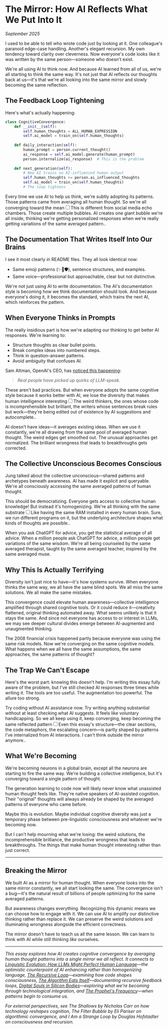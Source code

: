 # The Mirror: How AI Reflects What We Put Into It
*September 2025*

I used to be able to tell who wrote code just by looking at it. One colleague's paranoid edge-case handling. Another's elegant recursion. My own tendency toward clarity over cleverness. Now everyone's code looks like it was written by the same person—someone who doesn't exist.

We're all using AI to think now. And because AI learned from all of us, we're all starting to think the same way. It's not just that AI reflects our thoughts back at us—it's that we're all looking into the same mirror and slowly becoming the same reflection.

## The Feedback Loop Tightening

Here's what's actually happening:

```python
class CognitiveConvergence:
    def __init__(self):
        self.human_thoughts = ALL_HUMAN_EXPRESSION
        self.ai_model = train_on(self.human_thoughts)
        
    def daily_interaction(self):
        human_prompt = person.current_thought()
        ai_response = self.ai_model.generate(human_prompt)
        person.internalize(ai_response)  # This is the problem
        
    def next_generation(self):
        # New AI trains on AI-influenced human output
        self.human_thoughts += person.ai_influenced_thoughts
        self.ai_model = train_on(self.human_thoughts)
        # The loop tightens
```

Every time we use AI to help us think, we're subtly adopting its patterns. Those patterns came from averaging all human thought. So we're all converging toward the mean<label for="sn-convergence" class="margin-toggle sidenote-number"></label><input type="checkbox" id="sn-convergence" class="margin-toggle"/><span class="sidenote">This is different from social media echo chambers. Those create multiple bubbles. AI creates one giant bubble we're all inside, thinking we're getting personalized responses when we're really getting variations of the same averaged pattern.</span>.

## The Documentation That Writes Itself Into Our Brains

I see it most clearly in README files. They all look identical now:

- Same emoji patterns (✨🚀🛡️), sentence structures, and examples.
- Same voice—professional but approachable, clear but not distinctive.

We're not just using AI to write documentation. The AI's documentation style is becoming how we think documentation should look. And because everyone's doing it, it becomes the standard, which trains the next AI, which reinforces the pattern.

## When Everyone Thinks in Prompts

The really insidious part is how we're adapting our thinking to get better AI responses. We're learning to:

- Structure thoughts as clear bullet points.
- Break complex ideas into numbered steps.
- Think in question-answer patterns.
- Avoid ambiguity that confuses AI.

Sam Altman, OpenAI's CEO, has [noticed this happening](https://techcrunch.com/2025/09/08/sam-altman-says-that-bots-are-making-social-media-feel-fake/):

> *Real people have picked up quirks of LLM-speak.*

These aren't bad practices. But when everyone adopts the same cognitive style because it works better with AI, we lose the diversity that makes human intelligence interesting<label for="sn-diversity-loss" class="margin-toggle sidenote-number"></label><input type="checkbox" id="sn-diversity-loss" class="margin-toggle"/><span class="sidenote">The weird thinkers, the ones whose code is incomprehensible but brilliant, the writers whose sentences break rules but work—they're being edited out of existence by AI suggestions and autocomplete.</span>.

AI doesn't have ideas—it averages existing ideas. When we use it constantly, we're all drawing from the same pool of averaged human thought. The weird edges get smoothed out. The unusual approaches get normalized. The brilliant wrongness that leads to breakthroughs gets corrected.

## The Collective Unconscious Becomes Conscious

Jung talked about the collective unconscious—shared patterns and archetypes beneath awareness. AI has made it explicit and queryable. We're all consciously accessing the same averaged patterns of human thought.

This should be democratizing. Everyone gets access to collective human knowledge! But instead it's homogenizing. We're all thinking with the same substrate<label for="sn-substrate" class="margin-toggle sidenote-number"></label><input type="checkbox" id="sn-substrate" class="margin-toggle"/><span class="sidenote">Like having the same RAM installed in every human brain. Sure, we run different programs on it, but the underlying architecture shapes what kinds of thoughts are possible.</span>.

When you ask ChatGPT for advice, you get the statistical average of all advice. When a million people ask ChatGPT for advice, a million people get variations of the same wisdom. We're all being counseled by the same averaged therapist, taught by the same averaged teacher, inspired by the same averaged muse.

## Why This Is Actually Terrifying

Diversity isn't just nice to have—it's how systems survive. When everyone thinks the same way, we all have the same blind spots. We all miss the same solutions. We all make the same mistakes.

This convergence could elevate human awareness—collective intelligence amplified through shared cognitive tools. Or it could reduce it—creativity flattened, original thinking automated away. What seems unlikely is that it stays the same. And since not everyone has access to or interest in LLMs, we may see deeper cultural divides emerge between AI-augmented and unaugmented thinking.

The 2008 financial crisis happened partly because everyone was using the same risk models. Now we're converging on the same cognitive models. What happens when we all have the same assumptions, the same approaches, the same patterns of thought?

## The Trap We Can't Escape

Here's the worst part: knowing this doesn't help. I'm writing this essay fully aware of the problem, but I've still checked AI responses three times while writing it. The tools are too useful. The augmentation too powerful. The allure too strong.

Try coding without AI assistance now. Try writing anything substantial without at least checking what AI suggests. It feels like voluntary handicapping. So we all keep using it, keep converging, keep becoming the same reflected pattern<label for="sn-trap" class="margin-toggle sidenote-number"></label><input type="checkbox" id="sn-trap" class="margin-toggle"/><span class="sidenote">Even this essay's structure—the clear sections, the code metaphors, the escalating concern—is partly shaped by patterns I've internalized from AI interactions. I can't think outside the mirror anymore.</span>.

## What We're Becoming

We're becoming neurons in a global brain, except all the neurons are starting to fire the same way. We're building a collective intelligence, but it's converging toward a single pattern of thought.

The generation learning to code now will likely never know what unassisted human thought feels like. They're native speakers of AI-assisted cognition. Their "original" thoughts will always already be shaped by the averaged patterns of everyone who came before.

Maybe this is evolution. Maybe individual cognitive diversity was just a temporary phase between pre-linguistic consciousness and whatever we're becoming now.

But I can't help mourning what we're losing: the weird solutions, the incomprehensible brilliance, the productive wrongness that leads to breakthroughs. The things that make human thought interesting rather than just correct.

---

## Breaking the Mirror

We built AI as a mirror for human thought. When everyone looks into the same mirror constantly, we all start looking the same. The convergence isn't a bug—it's the natural result of billions of people optimizing for the same averaged patterns.

But awareness changes everything. Recognizing this dynamic means we can choose how to engage with it. We can use AI to amplify our distinctive thinking rather than replace it. We can preserve the weird solutions and illuminating wrongness alongside the efficient correctness.

The mirror doesn't have to teach us all the same lesson. We can learn to think *with* AI while still thinking *like* ourselves.

---

*This essay explores how AI creates cognitive convergence by averaging human thought patterns into a single mirror we all reflect. It connects to [Linguistic Evolution: How LLMs Might Perfect Human Language](/essays/2025-09-09-linguistic_evolution_how_llms_might_perfect_human_language)—the optimistic counterpoint of AI enhancing rather than homogenizing language, [The Recursive Loop](/essays/2025-09-05-the_recursive_loop_how_code_shapes_minds)—examining how code shapes consciousness, [The Algorithm Eats Itself](/essays/2025-08-29-the_algorithm_eats_itself)—documenting recursive feedback loops, [Digital Souls in Silicon Bodies](/essays/2025-08-26-digital_souls_in_silicon_bodies)—exploring what we're becoming through technological integration, and [The Prophet's Frequency](/essays/2025-09-08-the_prophets_frequency_on_reading_divine_static)—when patterns begin to consume us.*

*For external perspectives, see The Shallows by Nicholas Carr on how technology reshapes cognition, The Filter Bubble by Eli Pariser on algorithmic convergence, and I Am a Strange Loop by Douglas Hofstadter on consciousness and recursion.*